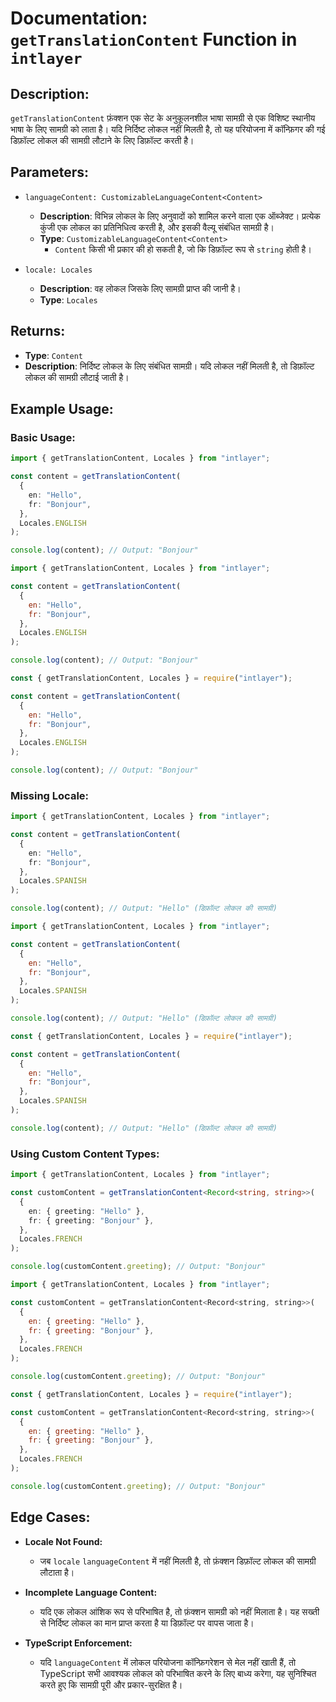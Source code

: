 # Documentation: `getTranslationContent` Function in `intlayer`

## Description:

`getTranslationContent` फ़ंक्शन एक सेट के अनुकूलनशील भाषा सामग्री से एक विशिष्ट स्थानीय भाषा के लिए सामग्री को लाता है। यदि निर्दिष्ट लोकल नहीं मिलती है, तो यह परियोजना में कॉन्फ़िगर की गई डिफ़ॉल्ट लोकल की सामग्री लौटाने के लिए डिफ़ॉल्ट करती है।

## Parameters:

- `languageContent: CustomizableLanguageContent<Content>`

  - **Description**: विभिन्न लोकल के लिए अनुवादों को शामिल करने वाला एक ऑब्जेक्ट। प्रत्येक कुंजी एक लोकल का प्रतिनिधित्व करती है, और इसकी वैल्यू संबंधित सामग्री है।
  - **Type**: `CustomizableLanguageContent<Content>`
    - `Content` किसी भी प्रकार की हो सकती है, जो कि डिफ़ॉल्ट रूप से `string` होती है।

- `locale: Locales`

  - **Description**: वह लोकल जिसके लिए सामग्री प्राप्त की जानी है।
  - **Type**: `Locales`

## Returns:

- **Type**: `Content`
- **Description**: निर्दिष्ट लोकल के लिए संबंधित सामग्री। यदि लोकल नहीं मिलती है, तो डिफ़ॉल्ट लोकल की सामग्री लौटाई जाती है।

## Example Usage:

### Basic Usage:

```typescript codeFormat="typescript"
import { getTranslationContent, Locales } from "intlayer";

const content = getTranslationContent(
  {
    en: "Hello",
    fr: "Bonjour",
  },
  Locales.ENGLISH
);

console.log(content); // Output: "Bonjour"
```

```javascript codeFormat="esm"
import { getTranslationContent, Locales } from "intlayer";

const content = getTranslationContent(
  {
    en: "Hello",
    fr: "Bonjour",
  },
  Locales.ENGLISH
);

console.log(content); // Output: "Bonjour"
```

```javascript codeFormat="commonjs"
const { getTranslationContent, Locales } = require("intlayer");

const content = getTranslationContent(
  {
    en: "Hello",
    fr: "Bonjour",
  },
  Locales.ENGLISH
);

console.log(content); // Output: "Bonjour"
```

### Missing Locale:

```typescript codeFormat="typescript"
import { getTranslationContent, Locales } from "intlayer";

const content = getTranslationContent(
  {
    en: "Hello",
    fr: "Bonjour",
  },
  Locales.SPANISH
);

console.log(content); // Output: "Hello" (डिफ़ॉल्ट लोकल की सामग्री)
```

```javascript codeFormat="esm"
import { getTranslationContent, Locales } from "intlayer";

const content = getTranslationContent(
  {
    en: "Hello",
    fr: "Bonjour",
  },
  Locales.SPANISH
);

console.log(content); // Output: "Hello" (डिफ़ॉल्ट लोकल की सामग्री)
```

```javascript codeFormat="commonjs"
const { getTranslationContent, Locales } = require("intlayer");

const content = getTranslationContent(
  {
    en: "Hello",
    fr: "Bonjour",
  },
  Locales.SPANISH
);

console.log(content); // Output: "Hello" (डिफ़ॉल्ट लोकल की सामग्री)
```

### Using Custom Content Types:

```typescript codeFormat="typescript"
import { getTranslationContent, Locales } from "intlayer";

const customContent = getTranslationContent<Record<string, string>>(
  {
    en: { greeting: "Hello" },
    fr: { greeting: "Bonjour" },
  },
  Locales.FRENCH
);

console.log(customContent.greeting); // Output: "Bonjour"
```

```javascript codeFormat="esm"
import { getTranslationContent, Locales } from "intlayer";

const customContent = getTranslationContent<Record<string, string>>(
  {
    en: { greeting: "Hello" },
    fr: { greeting: "Bonjour" },
  },
  Locales.FRENCH
);

console.log(customContent.greeting); // Output: "Bonjour"
```

```javascript codeFormat="commonjs"
const { getTranslationContent, Locales } = require("intlayer");

const customContent = getTranslationContent<Record<string, string>>(
  {
    en: { greeting: "Hello" },
    fr: { greeting: "Bonjour" },
  },
  Locales.FRENCH
);

console.log(customContent.greeting); // Output: "Bonjour"
```

## Edge Cases:

- **Locale Not Found:**
  - जब `locale` `languageContent` में नहीं मिलती है, तो फ़ंक्शन डिफ़ॉल्ट लोकल की सामग्री लौटाता है।
- **Incomplete Language Content:**

  - यदि एक लोकल आंशिक रूप से परिभाषित है, तो फ़ंक्शन सामग्री को नहीं मिलाता है। यह सख्ती से निर्दिष्ट लोकल का मान प्राप्त करता है या डिफ़ॉल्ट पर वापस जाता है।

- **TypeScript Enforcement:**
  - यदि `languageContent` में लोकल परियोजना कॉन्फ़िगरेशन से मेल नहीं खाती हैं, तो TypeScript सभी आवश्यक लोकल को परिभाषित करने के लिए बाध्य करेगा, यह सुनिश्चित करते हुए कि सामग्री पूरी और प्रकार-सुरक्षित है।
